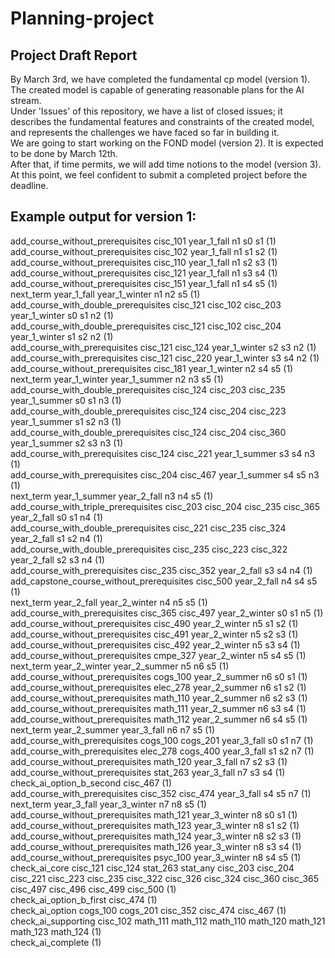 # Planning-project

## Project Draft Report
By March 3rd, we have completed the fundamental cp model (version 1). The created model is capable of generating reasonable plans for the AI stream. <br />
Under 'Issues' of this repository, we have a list of closed issues; it describes the fundamental features and constraints of the created model, and represents the challenges we have faced so far in building it. <br />
We are going to start working on the FOND model (version 2). It is expected to be done by March 12th. <br />
After that, if time permits, we will add time notions to the model (version 3). <br />
At this point, we feel confident to submit a completed project before the deadline. <br />


## Example output for version 1:
add_course_without_prerequisites cisc_101 year_1_fall n1 s0 s1 (1) <br />
add_course_without_prerequisites cisc_102 year_1_fall n1 s1 s2 (1) <br />
add_course_without_prerequisites cisc_110 year_1_fall n1 s2 s3 (1) <br />
add_course_without_prerequisites cisc_121 year_1_fall n1 s3 s4 (1) <br />
add_course_without_prerequisites cisc_151 year_1_fall n1 s4 s5 (1) <br />
next_term year_1_fall year_1_winter n1 n2 s5 (1) <br />
add_course_with_double_prerequisites cisc_121 cisc_102 cisc_203 year_1_winter s0 s1 n2 (1) <br />
add_course_with_double_prerequisites cisc_121 cisc_102 cisc_204 year_1_winter s1 s2 n2 (1) <br />
add_course_with_prerequisites cisc_121 cisc_124 year_1_winter s2 s3 n2 (1) <br />
add_course_with_prerequisites cisc_121 cisc_220 year_1_winter s3 s4 n2 (1) <br />
add_course_without_prerequisites cisc_181 year_1_winter n2 s4 s5 (1) <br />
next_term year_1_winter year_1_summer n2 n3 s5 (1) <br />
add_course_with_double_prerequisites cisc_124 cisc_203 cisc_235 year_1_summer s0 s1 n3 (1) <br />
add_course_with_double_prerequisites cisc_124 cisc_204 cisc_223 year_1_summer s1 s2 n3 (1) <br />
add_course_with_double_prerequisites cisc_124 cisc_204 cisc_360 year_1_summer s2 s3 n3 (1) <br />
add_course_with_prerequisites cisc_124 cisc_221 year_1_summer s3 s4 n3 (1) <br />
add_course_with_prerequisites cisc_204 cisc_467 year_1_summer s4 s5 n3 (1) <br />
next_term year_1_summer year_2_fall n3 n4 s5 (1) <br />
add_course_with_triple_prerequisites cisc_203 cisc_204 cisc_235 cisc_365 year_2_fall s0 s1 n4 (1) <br />
add_course_with_double_prerequisites cisc_221 cisc_235 cisc_324 year_2_fall s1 s2 n4 (1) <br />
add_course_with_double_prerequisites cisc_235 cisc_223 cisc_322 year_2_fall s2 s3 n4 (1) <br />
add_course_with_prerequisites cisc_235 cisc_352 year_2_fall s3 s4 n4 (1) <br />
add_capstone_course_without_prerequisites cisc_500 year_2_fall n4 s4 s5 (1) <br />
next_term year_2_fall year_2_winter n4 n5 s5 (1) <br />
add_course_with_prerequisites cisc_365 cisc_497 year_2_winter s0 s1 n5 (1) <br />
add_course_without_prerequisites cisc_490 year_2_winter n5 s1 s2 (1) <br />
add_course_without_prerequisites cisc_491 year_2_winter n5 s2 s3 (1) <br />
add_course_without_prerequisites cisc_492 year_2_winter n5 s3 s4 (1) <br />
add_course_without_prerequisites cmpe_327 year_2_winter n5 s4 s5 (1) <br />
next_term year_2_winter year_2_summer n5 n6 s5 (1) <br />
add_course_without_prerequisites cogs_100 year_2_summer n6 s0 s1 (1) <br />
add_course_without_prerequisites elec_278 year_2_summer n6 s1 s2 (1) <br />
add_course_without_prerequisites math_110 year_2_summer n6 s2 s3 (1) <br />
add_course_without_prerequisites math_111 year_2_summer n6 s3 s4 (1) <br />
add_course_without_prerequisites math_112 year_2_summer n6 s4 s5 (1) <br />
next_term year_2_summer year_3_fall n6 n7 s5 (1) <br />
add_course_with_prerequisites cogs_100 cogs_201 year_3_fall s0 s1 n7 (1) <br />
add_course_with_prerequisites elec_278 cogs_400 year_3_fall s1 s2 n7 (1) <br />
add_course_without_prerequisites math_120 year_3_fall n7 s2 s3 (1) <br />
add_course_without_prerequisites stat_263 year_3_fall n7 s3 s4 (1) <br />
check_ai_option_b_second cisc_467 (1) <br />
add_course_with_prerequisites cisc_352 cisc_474 year_3_fall s4 s5 n7 (1) <br />
next_term year_3_fall year_3_winter n7 n8 s5 (1) <br />
add_course_without_prerequisites math_121 year_3_winter n8 s0 s1 (1) <br />
add_course_without_prerequisites math_123 year_3_winter n8 s1 s2 (1) <br />
add_course_without_prerequisites math_124 year_3_winter n8 s2 s3 (1) <br />
add_course_without_prerequisites math_126 year_3_winter n8 s3 s4 (1) <br />
add_course_without_prerequisites psyc_100 year_3_winter n8 s4 s5 (1) <br />
check_ai_core cisc_121 cisc_124 stat_263 stat_any cisc_203 cisc_204 cisc_221 cisc_223 cisc_235 cisc_322 cisc_326 cisc_324 cisc_360 cisc_365 cisc_497 cisc_496 cisc_499 cisc_500 (1) <br />
check_ai_option_b_first cisc_474 (1) <br />
check_ai_option cogs_100 cogs_201 cisc_352 cisc_474 cisc_467 (1) <br />
check_ai_supporting cisc_102 math_111 math_112 math_110 math_120 math_121 math_123 math_124 (1) <br />
check_ai_complete  (1) <br />
